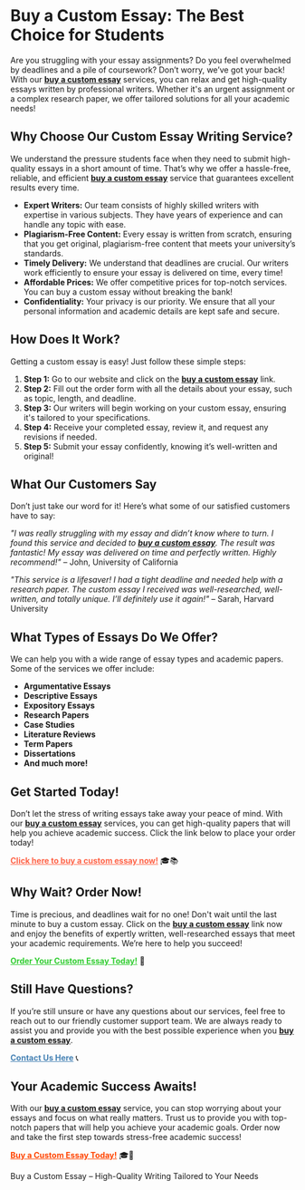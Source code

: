 <h1>Buy a Custom Essay: The Best Choice for Students</h1>

<p>Are you struggling with your essay assignments? Do you feel overwhelmed by deadlines and a pile of coursework? Don’t worry, we’ve got your back! With our <strong><a href="https://tinyurl.com/topessay?keyword=buy+a+custom+essay" style="font-weight: bold;">buy a custom essay</a></strong> services, you can relax and get high-quality essays written by professional writers. Whether it's an urgent assignment or a complex research paper, we offer tailored solutions for all your academic needs!</p>

<h2>Why Choose Our Custom Essay Writing Service?</h2>
<p>We understand the pressure students face when they need to submit high-quality essays in a short amount of time. That’s why we offer a hassle-free, reliable, and efficient <strong><a href="https://tinyurl.com/topessay?keyword=buy+a+custom+essay" style="font-weight: bold;">buy a custom essay</a></strong> service that guarantees excellent results every time.</p>

<ul>
  <li><strong>Expert Writers:</strong> Our team consists of highly skilled writers with expertise in various subjects. They have years of experience and can handle any topic with ease.</li>
  <li><strong>Plagiarism-Free Content:</strong> Every essay is written from scratch, ensuring that you get original, plagiarism-free content that meets your university’s standards.</li>
  <li><strong>Timely Delivery:</strong> We understand that deadlines are crucial. Our writers work efficiently to ensure your essay is delivered on time, every time!</li>
  <li><strong>Affordable Prices:</strong> We offer competitive prices for top-notch services. You can buy a custom essay without breaking the bank!</li>
  <li><strong>Confidentiality:</strong> Your privacy is our priority. We ensure that all your personal information and academic details are kept safe and secure.</li>
</ul>

<h2>How Does It Work?</h2>
<p>Getting a custom essay is easy! Just follow these simple steps:</p>
<ol>
  <li><strong>Step 1:</strong> Go to our website and click on the <strong><a href="https://tinyurl.com/topessay?keyword=buy+a+custom+essay" style="font-weight: bold;">buy a custom essay</a></strong> link.</li>
  <li><strong>Step 2:</strong> Fill out the order form with all the details about your essay, such as topic, length, and deadline.</li>
  <li><strong>Step 3:</strong> Our writers will begin working on your custom essay, ensuring it's tailored to your specifications.</li>
  <li><strong>Step 4:</strong> Receive your completed essay, review it, and request any revisions if needed.</li>
  <li><strong>Step 5:</strong> Submit your essay confidently, knowing it’s well-written and original!</li>
</ol>

<h2>What Our Customers Say</h2>
<p>Don’t just take our word for it! Here’s what some of our satisfied customers have to say:</p>

<p><em>"I was really struggling with my essay and didn’t know where to turn. I found this service and decided to <a href="https://tinyurl.com/topessay?keyword=buy+a+custom+essay" style="font-weight: bold;">buy a custom essay</a>. The result was fantastic! My essay was delivered on time and perfectly written. Highly recommend!"</em> – John, University of California</p>

<p><em>"This service is a lifesaver! I had a tight deadline and needed help with a research paper. The custom essay I received was well-researched, well-written, and totally unique. I’ll definitely use it again!"</em> – Sarah, Harvard University</p>

<h2>What Types of Essays Do We Offer?</h2>
<p>We can help you with a wide range of essay types and academic papers. Some of the services we offer include:</p>
<ul>
  <li><strong>Argumentative Essays</strong></li>
  <li><strong>Descriptive Essays</strong></li>
  <li><strong>Expository Essays</strong></li>
  <li><strong>Research Papers</strong></li>
  <li><strong>Case Studies</strong></li>
  <li><strong>Literature Reviews</strong></li>
  <li><strong>Term Papers</strong></li>
  <li><strong>Dissertations</strong></li>
  <li><strong>And much more!</strong></li>
</ul>

<h2>Get Started Today!</h2>
<p>Don’t let the stress of writing essays take away your peace of mind. With our <strong><a href="https://tinyurl.com/topessay?keyword=buy+a+custom+essay" style="font-weight: bold;">buy a custom essay</a></strong> services, you can get high-quality papers that will help you achieve academic success. Click the link below to place your order today!</p>

<p><strong><a href="https://tinyurl.com/topessay?keyword=buy+a+custom+essay" style="font-weight: bold; color: #FF6347;">Click here to buy a custom essay now!</a></strong> 🎓📚</p>

<h2>Why Wait? Order Now!</h2>
<p>Time is precious, and deadlines wait for no one! Don't wait until the last minute to buy a custom essay. Click on the <strong><a href="https://tinyurl.com/topessay?keyword=buy+a+custom+essay" style="font-weight: bold;">buy a custom essay</a></strong> link now and enjoy the benefits of expertly written, well-researched essays that meet your academic requirements. We’re here to help you succeed!</p>

<p><strong><a href="https://tinyurl.com/topessay?keyword=buy+a+custom+essay" style="font-weight: bold; color: #32CD32;">Order Your Custom Essay Today!</a></strong> 📝</p>

<h2>Still Have Questions?</h2>
<p>If you’re still unsure or have any questions about our services, feel free to reach out to our friendly customer support team. We are always ready to assist you and provide you with the best possible experience when you <strong><a href="https://tinyurl.com/topessay?keyword=buy+a+custom+essay" style="font-weight: bold;">buy a custom essay</a></strong>.</p>

<p><strong><a href="https://tinyurl.com/topessay?keyword=buy+a+custom+essay" style="font-weight: bold; color: #4682B4;">Contact Us Here</a></strong> 📞</p>

<h2>Your Academic Success Awaits!</h2>
<p>With our <strong><a href="https://tinyurl.com/topessay?keyword=buy+a+custom+essay" style="font-weight: bold;">buy a custom essay</a></strong> service, you can stop worrying about your essays and focus on what really matters. Trust us to provide you with top-notch papers that will help you achieve your academic goals. Order now and take the first step towards stress-free academic success!</p>

<p><strong><a href="https://tinyurl.com/topessay?keyword=buy+a+custom+essay" style="font-weight: bold; color: #FF4500;">Buy a Custom Essay Today!</a></strong> 🎓🌟</p>
Buy a Custom Essay – High-Quality Writing Tailored to Your Needs

